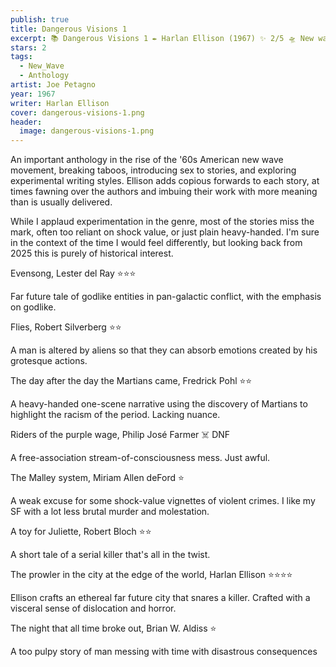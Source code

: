 ```yaml
---
publish: true
title: Dangerous Visions 1
excerpt: 📚 Dangerous Visions 1 ✒️ Harlan Ellison (1967) ✨ 2/5 🛸 New wave anthology 🖌️ Joe Petagno
stars: 2
tags:
  - New_Wave
  - Anthology
artist: Joe Petagno
year: 1967
writer: Harlan Ellison
cover: dangerous-visions-1.png
header:
  image: dangerous-visions-1.png
---
```

An important anthology in the rise of the '60s American new wave movement, breaking taboos, introducing sex to stories, and exploring experimental writing styles. Ellison adds copious forwards to each story, at times fawning over the authors and imbuing their work with more meaning than is usually delivered.  
  
While I applaud experimentation in the genre, most of the stories miss the mark, often too reliant on shock value, or just plain heavy-handed. I'm sure in the context of the time I would feel differently, but looking back from 2025 this is purely of historical interest.  
  
Evensong, Lester del Ray ⭐⭐⭐  
  
Far future tale of godlike entities in pan-galactic conflict, with the emphasis on godlike.  
  
Flies, Robert Silverberg ⭐⭐  
  
A man is altered by aliens so that they can absorb emotions created by his grotesque actions.  
  
The day after the day the Martians came, Fredrick Pohl ⭐⭐  
  
A heavy-handed one-scene narrative using the discovery of Martians to highlight the racism of the period. Lacking nuance.  
  
Riders of the purple wage, Philip José Farmer ☠️ DNF  
  
A free-association stream-of-consciousness mess. Just awful.  
  
The Malley system, Miriam Allen deFord ⭐  
  
A weak excuse for some shock-value vignettes of violent crimes. I like my SF with a lot less brutal murder and molestation.  
  
A toy for Juliette, Robert Bloch ⭐⭐  
  
A short tale of a serial killer that's all in the twist.  
  
The prowler in the city at the edge of the world, Harlan Ellison ⭐⭐⭐⭐  
  
Ellison crafts an ethereal far future city that snares a killer. Crafted with a visceral sense of dislocation and horror.  
  
The night that all time broke out, Brian W. Aldiss ⭐  
  
A too pulpy story of man messing with time with disastrous consequences